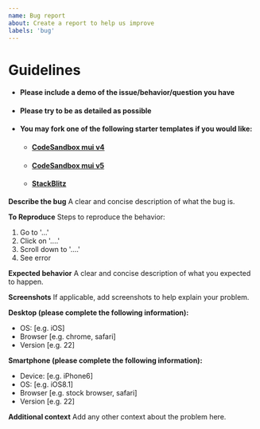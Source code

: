 ```yaml
---
name: Bug report
about: Create a report to help us improve
labels: 'bug'
---
```


# Guidelines

- #### Please include a demo of the issue/behavior/question you have

- #### Please try to be as detailed as possible

- #### You may fork one of the following starter templates if you would like:

  - #### [CodeSandbox mui v4](https://codesandbox.io/s/material-table-starter-template-forked-q85qi?file=/src/index.js)
  - #### [CodeSandbox mui v5](https://codesandbox.io/p/sandbox/40sye2?file=%2Fsrc%2Findex.js%3A14%2C18)
  - #### [StackBlitz](https://stackblitz.com/edit/material-table-starter-template)

**Describe the bug**
A clear and concise description of what the bug is.

**To Reproduce**
Steps to reproduce the behavior:

1. Go to '...'
2. Click on '....'
3. Scroll down to '....'
4. See error

**Expected behavior**
A clear and concise description of what you expected to happen.

**Screenshots**
If applicable, add screenshots to help explain your problem.

**Desktop (please complete the following information):**

- OS: [e.g. iOS]
- Browser [e.g. chrome, safari]
- Version [e.g. 22]

**Smartphone (please complete the following information):**

- Device: [e.g. iPhone6]
- OS: [e.g. iOS8.1]
- Browser [e.g. stock browser, safari]
- Version [e.g. 22]

**Additional context**
Add any other context about the problem here.
